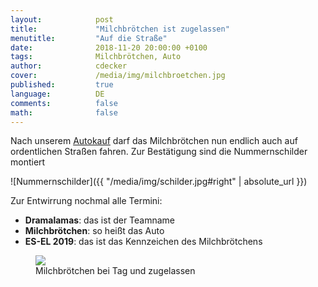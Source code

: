 ```yaml
---
layout:            post
title:             "Milchbrötchen ist zugelassen"
menutitle:         "Auf die Straße"
date:              2018-11-20 20:00:00 +0100
tags:              Milchbrötchen, Auto
author:            cdecker
cover:             /media/img/milchbroetchen.jpg
published:         true
language:          DE
comments:          false
math:			   false
---
```


Nach unserem [Autokauf](/blog/Autokauf) darf das Milchbrötchen nun endlich auch auf ordentlichen Straßen fahren. Zur Bestätigung sind die Nummernschilder montiert

![Nummernschilder]({{ "/media/img/schilder.jpg#right" | absolute_url }})

Zur Entwirrung nochmal alle Termini:

* **Dramalamas**: das ist der Teamname
* **Milchbrötchen**: so heißt das Auto
* **ES-EL 2019**: das ist das Kennzeichen des Milchbrötchens

<figure>
   <img src="{{ "/media/img/milchbroetchen_zugelassen.jpg" | absolute_url }}" />
   <figcaption>Milchbrötchen bei Tag und zugelassen</figcaption>
</figure>


